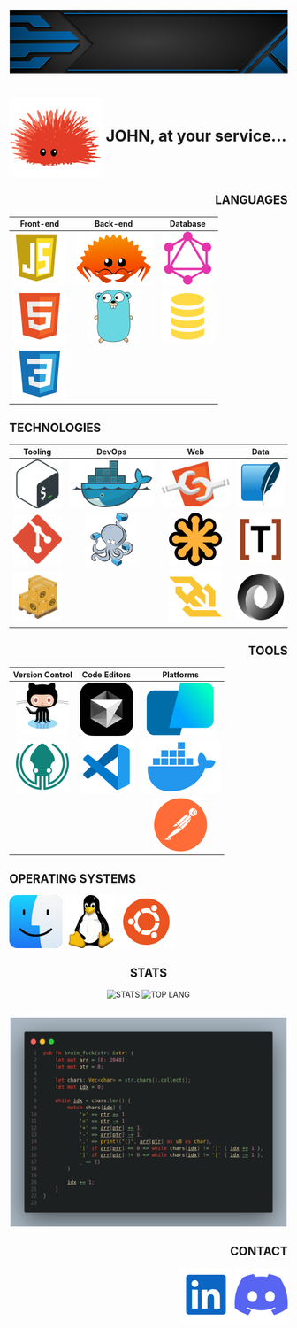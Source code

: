 ![BANNER](./banner.jpg)

# <img align=center alt="Ferris" src="./icons/unsafe.svg"> JOHN, at your service...

<div align=right>
<!-- LANGUAGES -->
<h2>LANGUAGES</h2>

| Front-end | Back-end | Database |
|:---------:|:--------:|:--------:|
| [![JS](./icons/javascript.svg)](https://developer.mozilla.org/en-US/docs/Web/JavaScript) | [![RUST](./icons/ferris.svg)](https://www.rust-lang.org) | [![GRAPHQL](./icons/graphql.svg)](https://graphql.org/) |
| [![HTML](./icons/html.svg)](https://developer.mozilla.org/en-US/docs/Web/HTML) | [![GO](./icons/gopher.svg)](https://go.dev) | [![SQL](./icons/sql.svg)](https://sql.sh/) |
| [![CSS](./icons/css.svg)](https://developer.mozilla.org/en-US/docs/Web/CSS) |
</div>

<!-- TECHNOLOGIES -->
<h2>TECHNOLOGIES</h2>

| Tooling | DevOps | Web | Data |
|:---------:|:------:|:---:|:----:|
| [![BASH](./icons/bash.svg)](https://www.gnu.org/software/bash/manual/bash.html) | [![DOCKER](./icons/docker.svg)](https://www.docker.com/) | [![COMPONENTS](./icons/components.svg)](https://developer.mozilla.org/fr/docs/Web/API/Web_components) | [![SQLITE](./icons/sqlite.svg)](https://sqlite.org/) |
| [![GIT](./icons/git.svg)](https://git-scm.com/) | [![COMPOSE](./icons/compose.svg)](https://docs.docker.com/compose/) | [![SVG](./icons/svg.svg)](https://developer.mozilla.org/en-US/docs/Web/SVG) | [![TOML](./icons/toml.svg)](https://toml.io/en/) |
| [![CARGO](./icons/cargo.svg)](https://doc.rust-lang.org/cargo/) | | [![WEBSOCKET](./icons/websocket.svg)](https://developer.mozilla.org/en-US/docs/Web/API/WebSocket) | [![JSON](./icons/json.svg)](https://www.json.org/json-en.html) |


<!-- TOOLS -->
<div align=right>
<h2>TOOLS</h2>

| Version Control | Code Editors | Platforms |
|:--------------:|:------------:|:----------:|
| [![GITHUB](./icons/github.svg)]() | [![CURSOR](./icons/cursor.svg)]() | [![WARP](./icons/warp.svg)]() |
| [![KRAKEN](./icons/gitkraken.svg)]() | [![VSCODE](./icons/vscode.svg)]() | [![DESKTOP](./icons/desktop.svg)]() |
| | | [![POSTMAN](./icons/postman.svg)]() |
</div>

<!-- OPERATING SYSTEMS -->
## OPERATING SYSTEMS

[![MACOS](./icons/macos.svg)]()
[![LINUX](./icons/tux.svg)]()
[![UBUNTU](./icons/ubuntu.svg)]()

<!-- STATS -->
<section align=center>
  <h2>STATS</h2>
  <img height=200 src="https://github-readme-stats.vercel.app/api?username=d4rkjvck&card_width=400&show_icons=true&rank_icon=percentile&include_all_commits=true&show=reviews,prs_merged,prs_merged_percentage&bg_color=00000000" alt="STATS">
  <img height=200 src="https://github-readme-stats.vercel.app/api/top-langs/?username=d4rkjvck&card_width=360&layout=compact&langs_count=10&bg_color=00000000" alt="TOP LANG">
</section>
<br>

<br>
<div align=center>
  <img alt="brain_fuck" src="./brain_fuck.png" width="500px">
</div>

<!-- CONTACT -->
<section align=right>
  <h2>CONTACT</h2>
  <a href="https://www.linkedin.com/in/d4rkjvck"><img src="./icons/linked_in.svg" alt="LINKEDIN"></a>
  <a href=""><img src="./icons/discord.svg" alt="DISCORD"></a>
</section>
<br>
